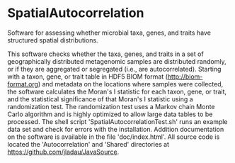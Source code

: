 # SpatialAutocorrelation
Software for assessing whether microbial taxa, genes, and traits have structured spatial distributions.

This software checks whether the taxa, genes, and traits in a set of geographically distributed metagenomic samples are distributed randomly, or if they are aggregated or segregated (i.e., are autocorrelated). Starting with a taxon, gene, or trait table in HDF5 BIOM format (http://biom-format.org) and metadata on the locations where samples were collected, the software calculates the Moran's I statistic for each taxon, gene, or trait, and the statistical significance of that Moran's I statistic using a randomization test. The randomization test uses a Markov chain Monte Carlo algorithm and is highly optimized to allow large data tables to be processed. The shell script 'SpatialAutocorrelationTest.sh' runs an example data set and check for errors with the installation. Addition documentation on the software is available in the file 'doc/index.html'. All source code is located the 'Autocorrelation' and 'Shared' directories at https://github.com/jladau/JavaSource.
